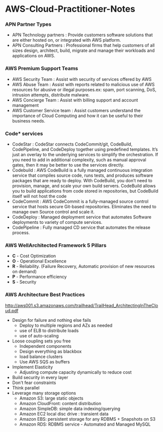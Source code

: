 # AWS-Cloud-Practitioner-Notes


### APN Partner Types
* APN Technology partners : Provide customers software solutions that are either hosted on, or integrated with AWS platform. 
* APN Consulting Partners : Professional firms that help customers of all sizes design, architect, build, migrate and manage their workloads and applications on AWS.


### AWS Premium Support Teams
* AWS Security Team : Assist with security of services offered by AWS
* AWS Abuse Team : Assist with reports related to malicious use of AWS resources for abusive or illegal purposes.ex: spam, port scanning, DoS, intrusion attempts, distribute malware.
* AWS Concierge Team : Assist with billing support and account management
* AWS Customer Service team : Assist customers understand the importance of Cloud Computing and how it can be useful to their business needs.


### Code* services

* CodeStar : CodeStar connects CodeCommit/git, CodeBuild, CodePipeline, and CodeDeploy together using predefined templates. It’s just an overlay to the underlying services to simplify the orchestration. If you need to add in additional complexity, such as manual approval gates, then it may be better to use the services directly.
* Codebuild : AWS CodeBuild is a fully managed continuous integration service that compiles source code, runs tests, and produces software packages that are ready to deploy. With CodeBuild, you don’t need to provision, manage, and scale your own build servers. CodeBuild allows you to build applications from code stored in repositories, but CodeBuild itself will not host the code
* CodeCommit : AWS CodeCommit is a fully-managed source control service that hosts secure Git-based repositories. Eliminates the need to manage own Source control and scale it.
* CodeDeploy : Managed deployment service that automates Software deployments to variety of compute services.
* CodePipeline : Fully managed CD service that automates the release process.


### AWS WellArchitected Framework 5 Pillars

* **C** - Cost Optimization
* **O** - Operational Excellence
* **R** - Reliability. (Failure Recovery, Automatic provision of new resources on demand)
* **P** - Performance efficiency
* **S** - Security


### AWS Architecture Best Practices
http://aws001.s3.amazonaws.com/trailhead/TrailHead_ArchitectingInTheCloud.pdf

- Design for failure and nothing else fails
  - Deploy to multiple regions and AZs as needed
  - use of ELB to distribute loads
  - use of auto-scaling
- Loose coupling sets you free
  - Independent components 
  - Design everything as blackbox
  - load balance clusters
  - Use AWS SQS as buffers
- Implement Elasticity
  - Adjusting compute capacity dynamically to reduce cost
- Build security in every layer
- Don't fear constraints
- Think parallel
- Leverage many storage options
  - Amazon S3: large static objects
  - Amazon CloudFront: content distribution
  - Amazon SimpleDB: simple data indexing/querying
  - Amazon EC2 local disc drive : transient data
  - Amazon EBS: persistent storage for any RDBMS + Snapshots on S3
  - Amazon RDS: RDBMS service - Automated and Managed MySQL
